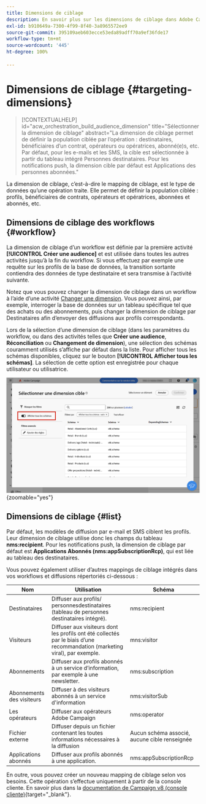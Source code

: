 ```yaml
---
title: Dimensions de ciblage
description: En savoir plus sur les dimensions de ciblage dans Adobe Campaign Web
exl-id: b910649a-7300-4f99-8f40-3a8965572ee9
source-git-commit: 395109aeb603ecce53eda89adff70a9ef36fde17
workflow-type: tm+mt
source-wordcount: '445'
ht-degree: 100%

---
```


# Dimensions de ciblage {#targeting-dimensions}

>[!CONTEXTUALHELP]
>id="acw_orchestration_build_audience_dimension"
>title="Sélectionner la dimension de ciblage"
>abstract="La dimension de ciblage permet de définir la population ciblée par l’opération : destinataires, bénéficiaires d’un contrat, opérateurs ou opératrices, abonné(e)s, etc. Par défaut, pour les e-mails et les SMS, la cible est sélectionnée à partir du tableau intégré Personnes destinataires. Pour les notifications push, la dimension cible par défaut est Applications des personnes abonnées."

La dimension de ciblage, c’est-à-dire le mapping de ciblage, est le type de données qu’une opération traite. Elle permet de définir la population ciblée : profils, bénéficiaires de contrats, opérateurs et opératrices, abonnées et abonnés, etc.

## Dimensions de ciblage des workflows {#workflow}

La dimension de ciblage d’un workflow est définie par la première activité **[!UICONTROL Créer une audience]** et est utilisée dans toutes les autres activités jusqu’à la fin du workflow. Si vous effectuez par exemple une requête sur les profils de la base de données, la transition sortante contiendra des données de type destinataire et sera transmise à l’activité suivante.

Notez que vous pouvez changer la dimension de ciblage dans un workflow à l’aide d’une activité [Changer une dimension](../workflows/activities/change-dimension.md). Vous pouvez ainsi, par exemple, interroger la base de données sur un tableau spécifique tel que des achats ou des abonnements, puis changer la dimension de ciblage par Destinataires afin d’envoyer des diffusions aux profils correspondants.

Lors de la sélection d’une dimension de ciblage (dans les paramètres du workflow, ou dans des activités telles que **Créer une audience**, **Réconciliation** ou **Changement de dimension**), une sélection des schémas couramment utilisés s’affiche par défaut dans la liste. Pour afficher tous les schémas disponibles, cliquez sur le bouton **[!UICONTROL Afficher tous les schémas]**. La sélection de cette option est enregistrée pour chaque utilisateur ou utilisatrice.

![](assets/targeting-dimension-show-all.png){zoomable="yes"}

## Dimensions de ciblage {#list}

Par défaut, les modèles de diffusion par e-mail et SMS ciblent les profils. Leur dimension de ciblage utilise donc les champs du tableau **nms:recipient**. Pour les notifications push, la dimension de ciblage par défaut est **Applications Abonnés (nms:appSubscriptionRcp)**, qui est liée au tableau des destinataires.

Vous pouvez également utiliser d’autres mappings de ciblage intégrés dans vos workflows et diffusions répertoriés ci-dessous :

| Nom | Utilisation | Schéma |
|---|---|---|
| Destinataires | Diffuser aux profils/ personnesdestinataires (tableau de personnes destinataires intégré). | nms:recipient |
| Visiteurs | Diffuser aux visiteurs dont les profils ont été collectés par le biais d’une recommandation (marketing viral), par exemple. | mns:visitor |
| Abonnements  | Diffuser aux profils abonnés à un service d’information, par exemple à une newsletter. | nms:subscription |
| Abonnements des visiteurs | Diffuser à des visiteurs abonnés à un service d&#39;information | nms:visitorSub |
| Les opérateurs | Diffuser aux opérateurs Adobe Campaign | nms:operator |
| Fichier externe | Diffuser depuis un fichier contenant les toutes informations nécessaires à la diffusion | Aucun schéma associé, aucune cible renseignée |
| Applications abonnés | Diffuser aux profils abonnés à une application. | nms:appSubscriptionRcp |

En outre, vous pouvez créer un nouveau mapping de ciblage selon vos besoins. Cette opération s’effectue uniquement à partir de la console cliente. En savoir plus dans la [documentation de Campaign v8 (console cliente)](https://experienceleague.adobe.com/docs/campaign/campaign-v8/audience/add-profiles/target-mappings.html?lang=fr#new-mapping){target="_blank"}.
